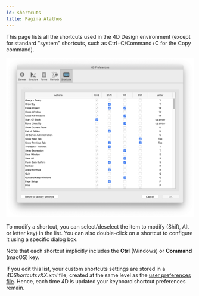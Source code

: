 ```yaml
---
id: shortcuts
title: Página Atalhos
---
```


This page lists all the shortcuts used in the 4D Design environment (except for standard "system" shortcuts, such as Ctrl+C/Command+C for the Copy command).

![](../assets/en/Preferences/shortcuts.png)

To modify a shortcut, you can select/deselect the item to modify (Shift, Alt or letter key) in the list. You can also double-click on a shortcut to configure it using a specific dialog box.

Note that each shortcut implicitly includes the **Ctrl** (Windows) or **Command** (macOS) key.

If you edit this list, your custom shortcuts settings are stored in a *4DShortcutsvXX.xml* file, created at the same level as the [user preferences file](overview.md#storage). Hence, each time 4D is updated your keyboard shortcut preferences remain. 